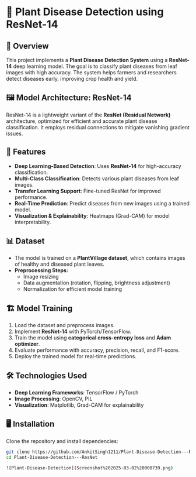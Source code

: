 # 🌿 Plant Disease Detection using ResNet-14

## 📌 Overview
This project implements a **Plant Disease Detection System** using a **ResNet-14** deep learning model. The goal is to classify plant diseases from leaf images with high accuracy. The system helps farmers and researchers detect diseases early, improving crop health and yield.

## 🖼️ Model Architecture: ResNet-14
ResNet-14 is a lightweight variant of the **ResNet (Residual Network)** architecture, optimized for efficient and accurate plant disease classification. It employs residual connections to mitigate vanishing gradient issues.

## 🚀 Features
- **Deep Learning-Based Detection**: Uses **ResNet-14** for high-accuracy classification.
- **Multi-Class Classification**: Detects various plant diseases from leaf images.
- **Transfer Learning Support**: Fine-tuned ResNet for improved performance.
- **Real-Time Prediction**: Predict diseases from new images using a trained model.
- **Visualization & Explainability**: Heatmaps (Grad-CAM) for model interpretability.

## 📊 Dataset
- The model is trained on a **PlantVillage dataset**, which contains images of healthy and diseased plant leaves.
- **Preprocessing Steps:**
  - Image resizing
  - Data augmentation (rotation, flipping, brightness adjustment)
  - Normalization for efficient model training

## 🏗️ Model Training
1. Load the dataset and preprocess images.
2. Implement **ResNet-14** with PyTorch/TensorFlow.
3. Train the model using **categorical cross-entropy loss** and **Adam optimizer**.
4. Evaluate performance with accuracy, precision, recall, and F1-score.
5. Deploy the trained model for real-time predictions.

## 🛠️ Technologies Used
- **Deep Learning Frameworks**: TensorFlow / PyTorch
- **Image Processing**: OpenCV, PIL
- **Visualization**: Matplotlib, Grad-CAM for explainability

## 🖥️ Installation
Clone the repository and install dependencies:
```sh
git clone https://github.com/AnkitSingh1211/Plant-Disease-Detection---ResNet.git
cd Plant-Disease-Detection---ResNet

![Plant-Disease-Detection](Screenshot%202025-03-02%20000739.png)
